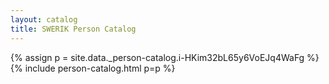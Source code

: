 ```yaml
---
layout: catalog
title: SWERIK Person Catalog
---
```

{% assign p = site.data._person-catalog.i-HKim32bL65y6VoEJq4WaFg %}
{% include person-catalog.html p=p %}

